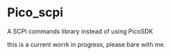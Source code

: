 # Pico_scpi
A SCPI commands library instead of using PicoSDK

this is a current worrk in progress, please bare with me.

